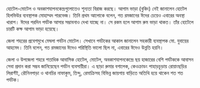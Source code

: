 হোটেল-মোটেল ও অবকাশযাপনকেন্দ্রগুলোতেও শূন্যতা বিরাজ করছে। আগাম ভাড়া (বুকিং) নেই জানালেন হোটেল হিলভিউর ব্যবস্থাপক মোহাম্মদ পারভেজ। তিনি প্রথম আলোকে বলেন, গত রমজানের ঈদের চেয়েও এবারের অবস্থা খারাপ। ঈদের পরদিন পর্যটক আসার সম্ভাবনাও দেখা যাচ্ছে না। সে রকম হলে আগাম রুম ভাড়া থাকত। তাঁর হোটেলে চারটি কক্ষ আগাম ভাড়া হয়েছে।

জেলা শহরের প্রবেশমুখে মেঘলা পর্যটন মোটেল। সেখানে পর্যটকের আকাল জানালেন সহকারী ব্যবস্থাপক মো. যুবায়ের আহমেদ। তিনি বলেন, গত রমজানের ঈদেও পরিস্থিতি ভালো ছিল না, এবারের ঈদেও উন্নতি হয়নি।

জেলা ও উপজেলা শহরে শতাধিক আবাসিক হোটেল, মোটেল, অবকাশযাপনকেন্দ্রে ছয় হাজারের বেশি পর্যটককে আবাসন সেবা প্রদান করা সম্ভব জানিয়েছেন পর্যটন ব্যবসায়ীরা। এ ছাড়া রুমার বগালেক, কেওক্রাডং পাহাড়চূড়ায় রোয়াংছড়ির লিরাগঁই, রৌনিনপাড়া ও থানচির নাফাকুম, তিন্দু, রেমাক্রিসহ বিভিন্ন জায়গায় বাড়িতে অতিথি হয়ে থাকেন শত শত পর্যটক।
